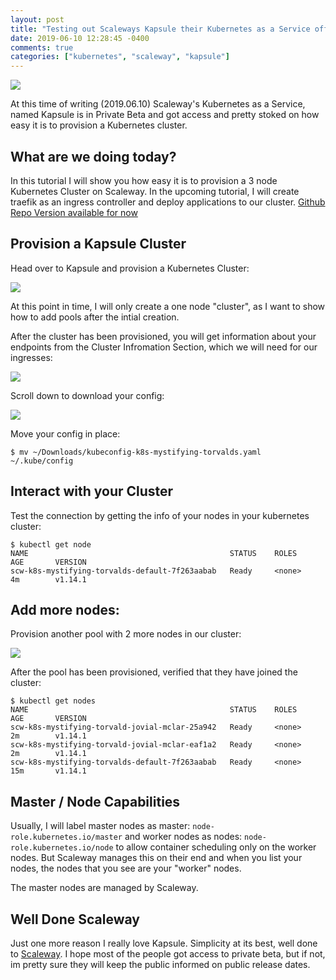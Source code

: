 ```yaml
---
layout: post
title: "Testing out Scaleways Kapsule their Kubernetes as a Service offering"
date: 2019-06-10 12:28:45 -0400
comments: true
categories: ["kubernetes", "scaleway", "kapsule"] 
---
```


![](https://user-images.githubusercontent.com/567298/59177864-a5b78d00-8b5d-11e9-931c-5b5dd4e81805.png)

At this time of writing (2019.06.10) Scaleway's Kubernetes as a Service, named Kapsule is in Private Beta and got access and pretty stoked on how easy it is to provision a Kubernetes cluster.

## What are we doing today?

In this tutorial I will show you how easy it is to provision a 3 node Kubernetes Cluster on Scaleway. In the upcoming tutorial, I will create traefik as an ingress controller and deploy applications to our cluster. [Github Repo Version available for now](https://github.com/ruanbekker/traefik-kubernetes-scaleway-demo)

## Provision a Kapsule Cluster

Head over to Kapsule and provision a Kubernetes Cluster:

![](https://user-images.githubusercontent.com/567298/59164353-e71f4c80-8b0b-11e9-8f5c-7c65db1af7b2.png)

At this point in time, I will only create a one node "cluster", as I want to show how to add pools after the intial creation.

After the cluster has been provisioned, you will get information about your endpoints from the Cluster Infromation Section, which we will need for our ingresses:

![](https://user-images.githubusercontent.com/567298/59180685-df8c9180-8b65-11e9-82aa-05ee3cd42c78.png)

Scroll down to download your config:

![](https://user-images.githubusercontent.com/567298/59164356-f56d6880-8b0b-11e9-8c00-34dff0ba61fb.png)

Move your config in place:

```
$ mv ~/Downloads/kubeconfig-k8s-mystifying-torvalds.yaml ~/.kube/config
```

## Interact with your Cluster

Test the connection by getting the info of your nodes in your kubernetes cluster:

```
$ kubectl get node
NAME                                             STATUS    ROLES     AGE       VERSION
scw-k8s-mystifying-torvalds-default-7f263aabab   Ready     <none>    4m        v1.14.1
```

## Add more nodes:

Provision another pool with 2 more nodes in our cluster:

![](https://user-images.githubusercontent.com/567298/59164387-4e3d0100-8b0c-11e9-8633-b3fc680ac4cd.png)

After the pool has been provisioned, verified that they have joined the cluster:

```
$ kubectl get nodes
NAME                                             STATUS    ROLES     AGE       VERSION
scw-k8s-mystifying-torvald-jovial-mclar-25a942   Ready     <none>    2m        v1.14.1
scw-k8s-mystifying-torvald-jovial-mclar-eaf1a2   Ready     <none>    2m        v1.14.1
scw-k8s-mystifying-torvalds-default-7f263aabab   Ready     <none>    15m       v1.14.1
```

## Master / Node Capabilities

Usually, I will label master nodes as master: `node-role.kubernetes.io/master` and worker nodes as nodes: `node-role.kubernetes.io/node` to allow container scheduling only on the worker nodes. But Scaleway manages this on their end and when you list your nodes, the nodes that you see are your "worker" nodes. 

The master nodes are managed by Scaleway.

## Well Done Scaleway

Just one more reason I really love Kapsule. Simplicity at its best, well done to [Scaleway](https://scaleway.com). I hope most of the people got access to private beta, but if not, im pretty sure they will keep the public informed on public release dates.
